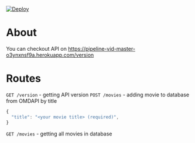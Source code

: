 [![Deploy](https://www.herokucdn.com/deploy/button.svg)](https://heroku.com/deploy)
# About
You can checkout API on https://pipeline-vid-master-o3ynxnsf9a.herokuapp.com/version

# Routes

`GET /version` - getting API version
`POST /movies` - adding movie to database from OMDAPI by title
```javascript
{
  "title": "<your movie title> (required)",
}
```
`GET /movies` - getting all movies in database